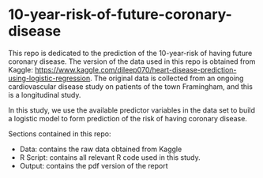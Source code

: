# 10-year-risk-of-future-coronary-disease

This repo is dedicated to the prediction of the 10-year-risk of having future coronary disease. The version of the data used in this repo is obtained from Kaggle: https://www.kaggle.com/dileep070/heart-disease-prediction-using-logistic-regression. 
The original data is collected from an ongoing cardiovascular disease study on patients of the town Framingham, and this is a longitudinal study. 

In this study, we use the available predictor variables in the data set to build a logistic model to form prediction of the risk of having coronary disease.

Sections contained in this repo:
- Data: contains the raw data obtained from Kaggle
- R Script: contains all relevant R code used in this study.
- Output: contains the pdf version of the report
